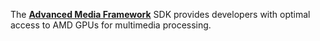 The [**Advanced Media Framework**](https://gpuopen.com/advanced-media-framework/) SDK provides developers with optimal access to AMD GPUs for multimedia processing.